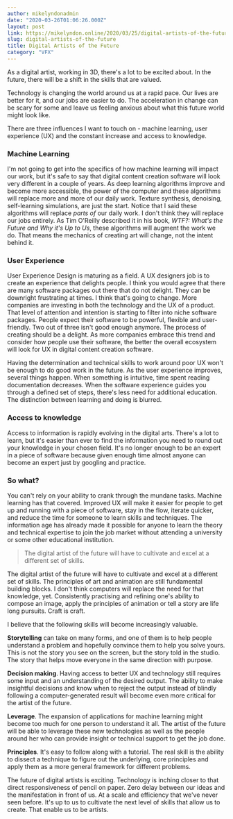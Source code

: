 ```yaml
---
author: mikelyndonadmin
date: "2020-03-26T01:06:26.000Z"
layout: post
link: https://mikelyndon.online/2020/03/25/digital-artists-of-the-future/
slug: digital-artists-of-the-future
title: Digital Artists of the Future
category: "VFX"
---
```


As a digital artist, working in 3D, there's a lot to be excited about. In the future, there will be a shift in the skills that are valued.

Technology is changing the world around us at a rapid pace. Our lives are better for it, and our jobs are easier to do. The acceleration in change can be scary for some and leave us feeling anxious about what this future world might look like.

There are three influences I want to touch on - machine learning, user experience (UX) and the constant increase and access to knowledge.

### Machine Learning

I'm not going to get into the specifics of how machine learning will impact our work, but it's safe to say that digital content creation software will look very different in a couple of years. As deep learning algorithms improve and become more accessible, the power of the computer and these algorithms will replace more and more of our daily work. Texture synthesis, denoising, self-learning simulations, are just the start. Notice that I said these algorithms will replace _parts of_ our daily work. I don't think they will replace our jobs entirely. As Tim O'Reilly described it in his book, _WTF?: What's the Future and Why it's Up to Us_, these algorithms will augment the work we do. That means the mechanics of creating art will change, not the intent behind it.

### User Experience

User Experience Design is maturing as a field. A UX designers job is to create an experience that delights people. I think you would agree that there are many software packages out there that do not delight. They can be downright frustrating at times. I think that's going to change. More companies are investing in both the technology and the UX of a product. That level of attention and intention is starting to filter into niche software packages. People expect their software to be powerful, flexible and user-friendly. Two out of three isn't good enough anymore. The process of creating should be a delight. As more companies embrace this trend and consider how people use their software, the better the overall ecosystem will look for UX in digital content creation software.

Having the determination and technical skills to work around poor UX won't be enough to do good work in the future. As the user experience improves, several things happen. When something is intuitive, time spent reading documentation decreases. When the software experience guides you through a defined set of steps, there's less need for additional education. The distinction between learning and doing is blurred.

### Access to knowledge

Access to information is rapidly evolving in the digital arts. There's a lot to learn, but it's easier than ever to find the information you need to round out your knowledge in your chosen field. It's no longer enough to be an expert in a piece of software because given enough time almost anyone can become an expert just by googling and practice.

### So what?

You can't rely on your ability to crank through the mundane tasks. Machine learning has that covered. Improved UX will make it easier for people to get up and running with a piece of software, stay in the flow, iterate quicker, and reduce the time for someone to learn skills and techniques. The information age has already made it possible for anyone to learn the theory and technical expertise to join the job market without attending a university or some other educational institution.

> The digital artist of the future will have to cultivate and excel at a different set of skills.

The digital artist of the future will have to cultivate and excel at a different set of skills. The principles of art and animation are still fundamental building blocks. I don't think computers will replace the need for that knowledge, yet. Consistently practising and refining one's ability to compose an image, apply the principles of animation or tell a story are life long pursuits. Craft is craft.

I believe that the following skills will become increasingly valuable.

**Storytelling** can take on many forms, and one of them is to help people understand a problem and hopefully convince them to help you solve yours. This is not the story you see on the screen, but the story told in the studio. The story that helps move everyone in the same direction with purpose.

**Decision making**. Having access to better UX and technology still requires some input and an understanding of the desired output. The ability to make insightful decisions and know when to reject the output instead of blindly following a computer-generated result will become even more critical for the artist of the future.

**Leverage**. The expansion of applications for machine learning might become too much for one person to understand it all. The artist of the future will be able to leverage these new technologies as well as the people around her who can provide insight or technical support to get the job done.

**Principles**. It's easy to follow along with a tutorial. The real skill is the ability to dissect a technique to figure out the underlying, core principles and apply them as a more general framework for different problems.

The future of digital artists is exciting. Technology is inching closer to that direct responsiveness of pencil on paper. Zero delay between our ideas and the manifestation in front of us. At a scale and efficiency that we've never seen before. It's up to us to cultivate the next level of skills that allow us to create. That enable us to be artists.
